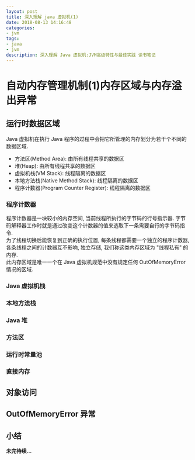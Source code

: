 ```yaml
---
layout: post
title: 深入理解 java 虚拟机(1)
date: 2018-08-13 14:16:48
categories: 
- jvm
tags:
- java
- jvm
description: 深入理解 Java 虚拟机:JVM高级特性与最佳实践 读书笔记
---
```


# 自动内存管理机制(1)内存区域与内存溢出异常

## 运行时数据区域

Java 虚拟机在执行 Java 程序的过程中会把它所管理的内存划分为若干个不同的数据区域.
* 方法区(Method Area): 由所有线程共享的数据区
* 堆(Heap): 由所有线程共享的数据区
* 虚拟机栈(VM Stack): 线程隔离的数据区
* 本地方法栈(Native Method Stack): 线程隔离的数据区
* 程序计数器(Program Counter Register): 线程隔离的数据区

### 程序计数器

程序计数器是一块较小的内存空间, 当前线程所执行的字节码的行号指示器. 字节码解释器工作时就是通过改变这个计数器的值来选取下一条需要自行的字节码指令.
<br>为了线程切换后能恢复到正确的执行位置, 每条线程都需要一个独立的程序计数器, 各条线程之间的计数器互不影响, 独立存储, 我们称这类内存区域为 "线程私有" 的内存.
<br>此内存区域是唯一一个在 Java 虚拟机规范中没有规定任何 OutOfMemoryError 情况的区域.
### Java 虚拟机栈
### 本地方法栈
### Java 堆
### 方法区
### 运行时常量池
### 直接内存

## 对象访问
## OutOfMemoryError 异常
## 小结

**未完待续...**

